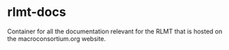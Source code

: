 # rlmt-docs
Container for all the documentation relevant for the RLMT that is hosted on the macroconsortium.org website.
